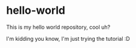 # hello-world
This is my hello world repository, cool uh?

I'm kidding you know, I'm just trying the tutorial :D
